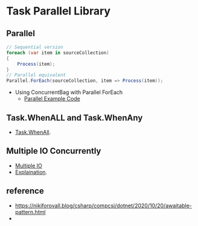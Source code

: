 # Task Parallel Library 

## Parallel 

```csharp
// Sequential version
foreach (var item in sourceCollection)
{
    Process(item);
}
// Parallel equivalent
Parallel.ForEach(sourceCollection, item => Process(item));
```

- Using ConcurrentBag with Parallel ForEach
  - [Parallel Example Code](./ParallelEx.cs)  

## Task.WhenALL and Task.WhenAny

- [Task.WhenAll](./TaskWhenALLEX.cs). 

## Multiple IO Concurrently 

- [Multiple IO](./MultipleIOConcurrently.cs)  
- [Explaination](./MultipleIO.md). 


## reference 

- https://nikiforovall.blog/csharp/compcsi/dotnet/2020/10/20/awaitable-pattern.html
- 